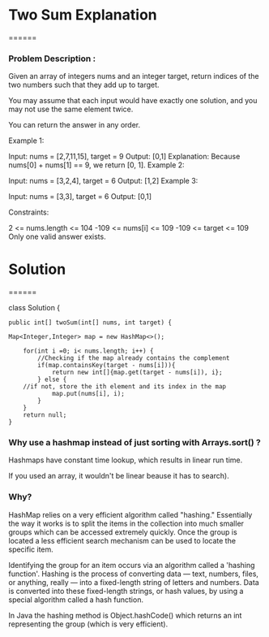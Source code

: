 # Two Sum Explanation
======

### Problem Description :

Given an array of integers nums and an integer target, return indices of the two numbers such that they add up to target.

You may assume that each input would have exactly one solution, and you may not use the same element twice.

You can return the answer in any order.

 

Example 1:

Input: nums = [2,7,11,15], target = 9
Output: [0,1]
Explanation: Because nums[0] + nums[1] == 9, we return [0, 1].
Example 2:

Input: nums = [3,2,4], target = 6
Output: [1,2]
Example 3:

Input: nums = [3,3], target = 6
Output: [0,1]
 

Constraints:

2 <= nums.length <= 104
-109 <= nums[i] <= 109
-109 <= target <= 109
Only one valid answer exists.



# Solution
======


class Solution {

    public int[] twoSum(int[] nums, int target) {
    
    Map<Integer,Integer> map = new HashMap<>();
    
        for(int i =0; i< nums.length; i++) {
			//Checking if the map already contains the complement
			if(map.containsKey(target - nums[i])){
                return new int[]{map.get(target - nums[i]), i};
            } else {
		//if not, store the ith element and its index in the map
                map.put(nums[i], i);
            }
        }
        return null;
    }

### Why use a hashmap instead of just sorting with Arrays.sort() ? 


Hashmaps have constant time lookup, which results in linear run time.

If you used an array, it wouldn't be linear beause it has to search).

### Why?

HashMap relies on a very efficient algorithm called "hashing." Essentially the way it works is to split the items in the collection into much smaller groups which can be accessed extremely quickly. Once the group is located a less efficient search mechanism can be used to locate the specific item.

Identifying the group for an item occurs via an algorithm called a 'hashing function'. Hashing is the process of converting data — text, numbers, files, or anything, really — into a fixed-length string of letters and numbers. Data is converted into these fixed-length strings, or hash values, by using a special algorithm called a hash function.

In Java the hashing method is Object.hashCode() which returns an int representing the group (which is very efficient).
